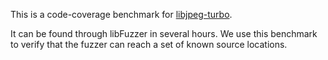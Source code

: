 This is a code-coverage benchmark for [libjpeg-turbo](https://github.com/libjpeg-turbo/libjpeg-turbo).

It can be found through libFuzzer in several hours. We use this benchmark to verify that the fuzzer can reach a set of known source locations.

